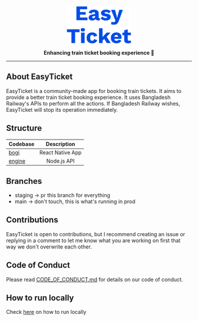 <p align="center">
<img height=100 src="https://raw.githubusercontent.com/samiulhsohan/easyticket/dcf5be83c803e9d5920737f5e9c3d9fd428d97ca/easyticket_logo.svg"/></p>

<p align="center">
  <strong>Enhancing train ticket booking experience 🚄</strong>
</p>

---

## About EasyTicket

EasyTicket is a community-made app for booking train tickets. It aims to provide a better train ticket booking experience. It uses Bangladesh Railway's APIs to perform all the actions. If Bangladesh Railway wishes, EasyTicket will stop its operation immediately.

## Structure

| Codebase         |   Description    |
| :--------------- | :--------------: |
| [bogi](bogi)     | React Native App |
| [engine](engine) |   Node.js API    |

## Branches

- staging → pr this branch for everything
- main → don't touch, this is what's running in prod

## Contributions

EasyTicket is open to contributions, but I recommend creating an issue or replying in a comment to let me know what you are working on first that way we don't overwrite each other.

## Code of Conduct

Please read [CODE_OF_CONDUCT.md](CODE_OF_CONDUCT.md) for details on our code of conduct.

## How to run locally

Check <a href="https://github.com/samiulhsohan/easyticket/blob/staging/CONTRIBUTING.md#quickstart-local-development">here</a> on how to run locally</a>
